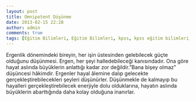 ```yaml
---
layout: post
title: Omnipotent Düşünme
date: 2013-02-15 22:28
author: admin
comments: true
tags: [Eğitim Bilimleri, Eğitim Bilimleri, kpss, kpss eğitim bilimleri, Kpss Sözlük, o]
---
```

Ergenlik dönemindeki bireyin, her işin üstesinden gelebilecek güçte olduğunu düşünmesi. Ergen, her şeyi halledebileceği kanısındadır. Ona göre hayat aslında büyüklerin anlattığı kadar zor değildir.”Bana bişey olmaz” düşüncesi hâkimdir. Ergenler hayal âlemine dalıp gelecekte gerçekleştirebilecekleri şeyleri düşünürler. Düşünmekle de kalmayıp bu hayalleri gerçekleştirebilecek enerjiyle dolu olduklarına, hayatın aslında büyüklerin abarttığında daha kolay olduğuna inanırlar.

